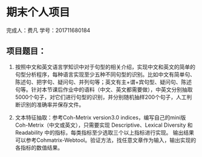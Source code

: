 # 期末个人项目

完成人：费凡
学号：201711680184

## 项目题目：
1. 按照中文和英文语言学知识中对于句型的相关介绍，实现中文和英文的简单的句型分析程序，每种语言实现至少五种不同句型的识别。比如中文有简单句、陈述句、把字句、疑问句、并列句等；英文有主+谓+宾句型、疑问句、陈述句等。针对本节课后作业中的语料（中文、英文都需要做），中英文分别抽取5000个句子，对它们进行句型的识别，并分别随机抽样200个句子，人工判断识别的准确率并保存文件。

2. 文本特征抽取：参考Coh-Metrix version3.0 indices，编写自己的mini版Coh-Metrix（中文或英文），只需要实现 Descriptive、Lexical Diversity 和Readability 中的指标，每类指标至少选取三个以上指标进行实现。 输出结果可以参考Cohmatrix-Webtool。验证方法，找任意文章作为输入，输出实现的各指标的数值结果。
